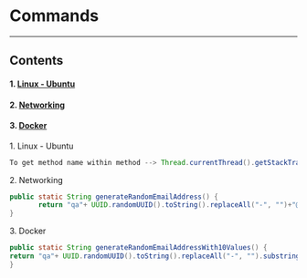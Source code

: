# Commands
--------------
## Contents

#### 1. [Linux - Ubuntu](#anch1)
#### 2. [Networking](#anch2)
#### 3. [Docker](#anch3)



<a name="anch1">1. Linux - Ubuntu</a>
```java
To get method name within method --> Thread.currentThread().getStackTrace()[1].getMethodName();
```


<a name="anch2"> 2. Networking</a> 
```java
public static String generateRandomEmailAddress() {
       return "qa"+ UUID.randomUUID().toString().replaceAll("-", "")+"@arpan.com";
}
```


<a name="anch3">3. Docker</a>
```java
public static String generateRandomEmailAddressWith10Values() {
return "qa"+ UUID.randomUUID().toString().replaceAll("-", "").substring(0,9)+"@arpan.com";
}
```
